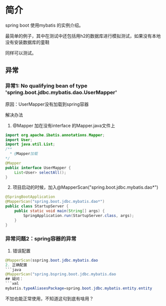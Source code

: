 # 简介

spring boot 使用mybatis 的实例介绍。

最简单的例子，其中在测试中还包括用h2的数据库进行模拟测试，如果没有本地没有安装数据库的童鞋

同样可以测试。

## 异常

### 异常1: No qualifying bean of type 'spring.boot.jdbc.mybatis.dao.UserMapper'

原因：UserMapper没有加载到spring容器

解决办法

1. @Mapper 加在没有interface 的Mapper.java文件上
```java
import org.apache.ibatis.annotations.Mapper;
import User;
import java.util.List;
/**
  * @Mapper加载
*/
@Mapper
public interface UserMapper {
    List<User> selectAll();
}
```

2. 项目启动的时候，加入@MapperScan("spring.boot.jdbc.mybatis.dao*")
```java
@SpringBootApplication
@MapperScan("spring.boot.jdbc.mybatis.dao*")
public class StartupServer {
    public static void main(String[] args) {
        SpringApplication.run(StartupServer.class, args);
    }
}
```

### 异常问题2：spring容器的异常
1. 错误配置
```java
@MapperScan(sspring.boot.jdbc.mybatis.dao
2. 正确配置
```java
@MapperScan("spring.bspring.boot.jdbc.mybatis.dao
## 疑问：
```xml
mybatis.typeAliasesPackage=spring.boot.jdbc.mybatis.entity.entity
```
不加也能正常使用，不知道这句到底有啥用？